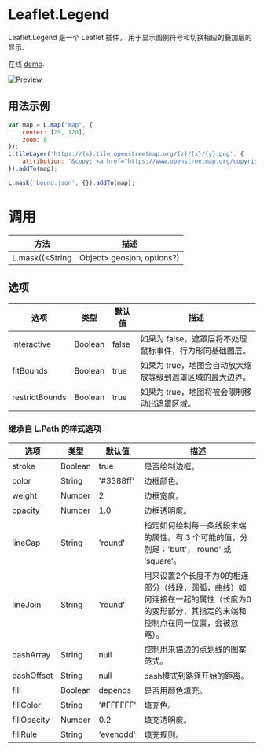 # Leaflet.Legend 
Leaflet.Legend 是一个 Leaflet 插件， 用于显示图例符号和切换相应的叠加层的显示.  

在线 [demo](https://ptma.gitee.io/leaflet.mask/examples/mask.html).

![Preview](https://ptma.gitee.io/leaflet.mask/examples/preview.png)

## 用法示例
```javascript
var map = L.map("map", {
    center: [29, 120],
    zoom: 8
});
L.tileLayer('https://{s}.tile.openstreetmap.org/{z}/{x}/{y}.png', {
    attribution: '&copy; <a href="https://www.openstreetmap.org/copyright">OpenStreetMap</a> contributors'
}).addTo(map);

L.mask('bound.json', {}).addTo(map);
```

# 调用 

| 方法 | 描述 |
|--------|-------------|
| L.mask((<String|Object> geosjon, <Path options> options?) | 从 GeoJSON url 或者 Json 对象加载遮罩多边形，并设置显示样式选项。 |

## 选项
| 选项 | 类型 | 默认值 | 描述 |
|--------|------|---------|-------------|
| interactive | Boolean | false | 如果为 false，遮罩层将不处理鼠标事件，行为形同基础图层。 |
| fitBounds | Boolean | true | 如果为 true，地图会自动放大缩放等级到遮罩区域的最大边界。 |
| restrictBounds | Boolean | true | 如果为 true，地图将被会限制移动出遮罩区域。 |
### 继承自 L.Path 的样式选项
| 选项 | 类型 | 默认值 | 描述 |
|--------|------|---------|-------------|
| stroke              | Boolean  | true       | 是否绘制边框。 |
| color               | String   | '#3388ff' | 边框颜色。 |
| weight              | Number   | 2          | 边框宽度。 |
| opacity             | Number   | 1.0       | 边框透明度。 |
| lineCap             | String   | 'round'    | 指定如何绘制每一条线段末端的属性。有 3 个可能的值，分别是：'butt'，'round' 或 ’square‘。  |
| lineJoin            | String   | 'round'    | 用来设置2个长度不为0的相连部分（线段，圆弧，曲线）如何连接在一起的属性（长度为0的变形部分，其指定的末端和控制点在同一位置，会被忽略）。 |
| dashArray           | String   | null       | 控制用来描边的点划线的图案范式。 |
| dashOffset          | String   | null       | dash模式到路径开始的距离。 |
| fill                | Boolean  | depends    | 是否用颜色填充。 |
| fillColor           | String   | '#FFFFFF'         | 填充色。 |
| fillOpacity         | Number   | 0.2       | 填充透明度。 |
| fillRule            | String   | 'evenodd'  | 填充规则。 |
